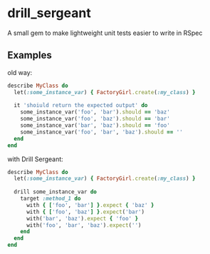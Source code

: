 drill_sergeant
==============

A small gem to make lightweight unit tests easier to write in RSpec


## Examples
old way:
```ruby
describe MyClass do
  let(:some_instance_var) { FactoryGirl.create(:my_class) }
  
  it 'shoiuld return the expected output' do
    some_instance_var('foo', 'bar').should == 'baz'
    some_instance_var('foo', 'baz').should == 'bar'
    some_instance_var('bar', 'baz').should == 'foo'
    some_instance_var('foo', 'bar', 'baz').should == ''
  end
end
```
with Drill Sergeant:
```ruby
describe MyClass do
  let(:some_instance_var) { FactoryGirl.create(:my_class) }
  
  drill some_instance_var do
    target :method_1 do
      with { ['foo', 'bar'] }.expect { 'baz' }
      with { ['foo', 'baz'] }.expect('bar')
      with('bar', 'baz').expect { 'foo' }
      with('foo', 'bar', 'baz').expect('')
    end
  end
end
```

